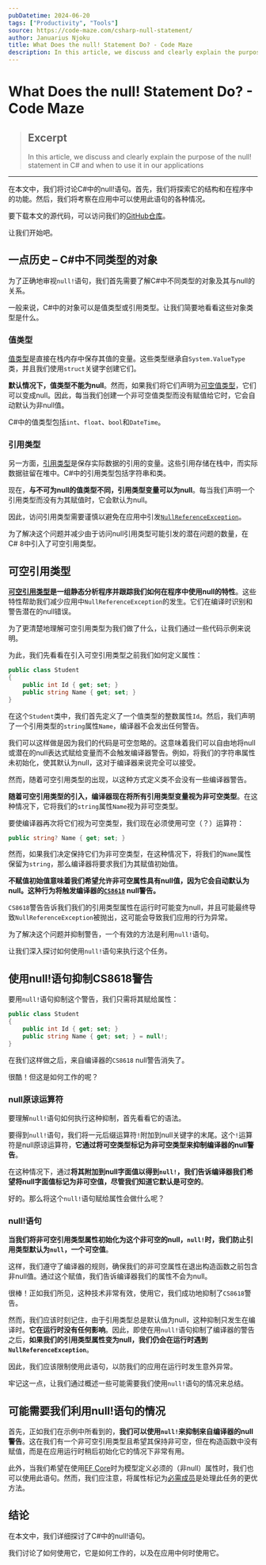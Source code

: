 ```yaml
---
pubDatetime: 2024-06-20
tags: ["Productivity", "Tools"]
source: https://code-maze.com/csharp-null-statement/
author: Januarius Njoku
title: What Does the null! Statement Do? - Code Maze
description: In this article, we discuss and clearly explain the purpose of the null! statement in C# and when to use it in our applications
---
```


# What Does the null! Statement Do? - Code Maze

> ## Excerpt
>
> In this article, we discuss and clearly explain the purpose of the null! statement in C# and when to use it in our applications

---

在本文中，我们将讨论C#中的null!语句。首先，我们将探索它的结构和在程序中的功能。然后，我们将考察在应用中可以使用此语句的各种情况。

要下载本文的源代码，可以访问我们的[GitHub仓库](https://github.com/CodeMazeBlog/CodeMazeGuides/tree/main/csharp-intermediate-topics/TheNullBangStatementInCSharp)。

让我们开始吧。

## 一点历史 – C#中不同类型的对象

为了正确地审视`null!`语句，我们首先需要了解C#中不同类型的对象及其与null的关系。

一般来说，C#中的对象可以是值类型或引用类型。让我们简要地看看这些对象类型是什么。

### 值类型

[值类型](https://code-maze.com/csharp-value-vs-reference-types/)是直接在栈内存中保存其值的变量。这些类型继承自`System.ValueType`类，并且我们使用`struct`关键字创建它们。

**默认情况下，值类型不能为null**。然而，如果我们将它们声明为[可空值类型](https://code-maze.com/csharp-nullable-types/)，它们可以变成null。因此，每当我们创建一个非可空值类型而没有赋值给它时，它会自动默认为非null值。

C#中的值类型包括`int`、`float`、`bool`和`DateTime`。

### 引用类型

另一方面，[引用类型](https://code-maze.com/csharp-value-vs-reference-types/)是保存实际数据的引用的变量。这些引用存储在栈中，而实际数据驻留在堆中。C#中的引用类型包括字符串和类。

现在，**与不可为null的值类型不同，引用类型变量可以为null**。每当我们声明一个引用类型而没有为其赋值时，它会默认为null。

因此，访问引用类型需要谨慎以避免在应用中引发[`NullReferenceException`](https://code-maze.com/csharp-nullreferenceexception/)。

为了解决这个问题并减少由于访问null引用类型可能引发的潜在问题的数量，在C# 8中引入了可空引用类型。

## 可空引用类型

**[可空引用类型](https://code-maze.com/csharp-nullable-types/)是一组静态分析程序并跟踪我们如何在程序中使用null的特性**。这些特性帮助我们减少应用中`NullReferenceException`的发生。它们在编译时识别和警告潜在的null错误。

为了更清楚地理解可空引用类型为我们做了什么，让我们通过一些代码示例来说明。

为此，我们先看看在引入可空引用类型之前我们如何定义属性：

```csharp
public class Student
{
    public int Id { get; set; }
    public string Name { get; set; }
}
```

在这个`Student`类中，我们首先定义了一个值类型的整数属性`Id`。然后，我们声明了一个引用类型的`string`属性`Name`，编译器不会发出任何警告。

我们可以这样做是因为我们的代码是可空忽略的。这意味着我们可以自由地将null或潜在的null表达式赋给变量而不会触发编译器警告。例如，将我们的字符串属性未初始化，使其默认为null，这对于编译器来说完全可以接受。

然而，随着可空引用类型的出现，以这种方式定义类不会没有一些编译器警告。

**随着可空引用类型的引入，编译器现在将所有引用类型变量视为非可空类型**。在这种情况下，它将我们的`string`属性`Name`视为非可空类型。

要使编译器再次将它们视为可空类型，我们现在必须使用可空（？）运算符：

```csharp
public string? Name { get; set; }
```

然而，如果我们决定保持它们为非可空类型，在这种情况下，将我们的`Name`属性保留为`string`，那么编译器将要求我们为其赋值初始值。

**不赋值初始值意味着我们希望允许非可空属性具有null值，因为它会自动默认为null。这种行为将触发编译器的[`CS8618`](https://code-maze.com/csharp-resolve-non-nullable-property-must-contain-a-non-null-value-warning/) null警告。**

`CS8618`警告告诉我们我们的引用类型属性在运行时可能变为null，并且可能最终导致`NullReferenceException`被抛出，这可能会导致我们应用的行为异常。

为了解决这个问题并抑制警告，一个有效的方法是利用`null!`语句。

让我们深入探讨如何使用`null!`语句来执行这个任务。

## 使用null!语句抑制**CS8618**警告

要用`null!`语句抑制这个警告，我们只需将其赋给属性：

```csharp
public class Student
{
    public int Id { get; set; }
    public string Name { get; set; } = null!;
}
```

在我们这样做之后，来自编译器的`CS8618` null警告消失了。

很酷！但这是如何工作的呢？

### null原谅运算符

要理解`null!`语句如何执行这种抑制，首先看看它的语法。

要得到`null!`语句，我们将一元后缀运算符`!`附加到null关键字的末尾。这个`!`运算符是null原谅运算符，**它通过将可空类型标记为非可空类型来抑制编译器的null警告**。

在这种情况下，通过**将其附加到null字面值以得到`null!`，我们告诉编译器我们希望将null字面值标记为非可空值，尽管我们知道它默认是可空的**。

好的。那么将这个`null!`语句赋给属性会做什么呢？

### null!语句

**当我们将非可空引用类型属性初始化为这个非可空的null，`null!`时，我们防止引用类型默认为`null`，一个可空值**。

这样，我们遵守了编译器的规则，确保我们的非可空属性在退出构造函数之前包含非null值。通过这个赋值，我们告诉编译器我们的属性不会为null。

很棒！正如我们所见，这种技术非常有效，使用它，我们成功地抑制了`CS8618`警告。

然而，我们应该时刻记住，由于引用类型总是默认值为null，这种抑制只发生在编译时。**它在运行时没有任何影响**。因此，即使在用`null!`语句抑制了编译器的警告之后，**如果我们的引用类型属性变为null，我们仍会在运行时遇到`NullReferenceException`**。

因此，我们应该限制使用此语句，以防我们的应用在运行时发生意外异常。

牢记这一点，让我们通过概述一些可能需要我们使用`null!`语句的情况来总结。

## 可能需要我们利用null!语句的情况

首先，正如我们在示例中所看到的，**我们可以使用`null!`来抑制来自编译器的null警告**。这在我们有一个非可空引用类型且希望其保持非可空，但在构造函数中没有赋值，而是在应用运行时稍后初始化它的情况下非常有用。

此外，当我们希望在使用[EF Core](https://code-maze.com/entity-framework-core-series/)时为模型定义必须的（非null）属性时，我们也可以使用此语句。然而，我们应注意，将属性标记为[必需成员](https://code-maze.com/csharp-required-members/)是处理此任务的更优方法。

## 结论

在本文中，我们详细探讨了C#中的null!语句。

我们讨论了如何使用它，它是如何工作的，以及在应用中何时使用它。

